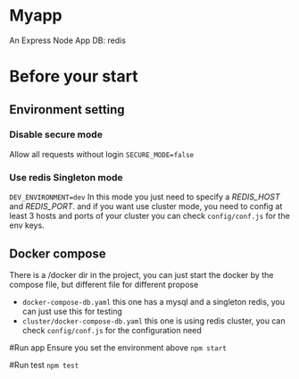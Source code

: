 # Myapp
An Express Node App 
DB: redis

# Before your start
## Environment setting
### Disable secure mode
Allow all requests without login
```SECURE_MODE=false```
### Use redis Singleton mode
```DEV_ENVIRONMENT=dev``` In this mode you just need to specify a *REDIS_HOST* and *REDIS_PORT*. and if you want use cluster mode, you need to config at least 3 hosts and ports of your cluster
you can check ```config/conf.js``` for the env keys.

## Docker compose
There is a /docker dir in the project, you can just start the docker by the compose file, but different file for different propose
- ```docker-compose-db.yaml``` this one has a mysql and a singleton redis, you can just use this for testing
- ```cluster/docker-compose-db.yaml``` this one is using redis cluster, you can check ```config/conf.js``` for the configuration need

#Run app
Ensure you set the environment above
```npm start```

#Run test
```npm test```

